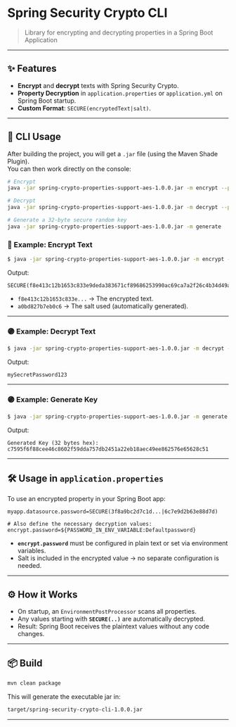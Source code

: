 # Spring Security Crypto CLI

> Library for encrypting and decrypting properties in a Spring Boot Application

---

## ✨ Features

- **Encrypt** and **decrypt** texts with Spring Security Crypto.
- **Property Decryption** in `application.properties` or `application.yml` on Spring Boot startup.
- **Custom Format**: `SECURE(encryptedText|salt)`.

---

## 🚀 CLI Usage

After building the project, you will get a `.jar` file (using the Maven Shade Plugin).  
You can then work directly on the console:

```bash
# Encrypt
java -jar spring-crypto-properties-support-aes-1.0.0.jar -m encrypt --password <password> --input <plainText>

# Decrypt
java -jar spring-crypto-properties-support-aes-1.0.0.jar -m decrypt --password <password> --input <SECURE(ciphertext|salt)>

# Generate a 32-byte secure random key
java -jar spring-crypto-properties-support-aes-1.0.0.jar -m generate
```

### 🔵 Example: Encrypt Text

```bash
$ java -jar spring-crypto-properties-support-aes-1.0.0.jar -m encrypt --input "mySecretPassword123" --password "c7595f6f88cee46c8602f59dda757db2451a22eb18aec49ee862576e65628c51"
```

Output:

```text
SECURE(f8e413c12b1653c833e9deda383671cf89686253990ac69ca7a2f26c4b34d49a44f8d61912a306497b0bbc97c7156226eeda9f|a0bd827b7eb0c6318fdcaaed195a594ebed69dcb2b81d6a908a22023ded4b4b1)
```

- `f8e413c12b1653c833e...` → The encrypted text.
- `a0bd827b7eb0c6` → The salt used (automatically generated).

---

### 🟣 Example: Decrypt Text

```bash
$ java -jar spring-crypto-properties-support-aes-1.0.0.jar -m decrypt --input "SECURE(f8e413c12b1653c833e9deda383671cf89686253990ac69ca7a2f26c4b34d49a44f8d61912a306497b0bbc97c7156226eeda9f|a0bd827b7eb0c6318fdcaaed195a594ebed69dcb2b81d6a908a22023ded4b4b1)" --password "c7595f6f88cee46c8602f59dda757db2451a22eb18aec49ee862576e65628c51"
```

Output:

```text
mySecretPassword123
```

---

### 🟣 Example: Generate Key

```bash
$ java -jar spring-crypto-properties-support-aes-1.0.0.jar -m generate
```

Output:

```text
Generated Key (32 bytes hex): c7595f6f88cee46c8602f59dda757db2451a22eb18aec49ee862576e65628c51
```

---

## 🛠 Usage in `application.properties`

To use an encrypted property in your Spring Boot app:

```properties
myapp.datasource.password=SECURE(3f8a9bc2d7c1d...|6c7e9d2b63e88d7d)

# Also define the necessary decryption values:
encrypt.password=${PASSWORD_IN_ENV_VARIABLE:Defaultpassword}
```

- **`encrypt.password`** must be configured in plain text or set via environment variables.
- Salt is included in the encrypted value → no separate configuration is needed.

---

## ⚙️ How it Works

- On startup, an `EnvironmentPostProcessor` scans all properties.
- Any values starting with **`SECURE(..)`** are automatically decrypted.
- Result: Spring Boot receives the plaintext values without any code changes.

---

## 📦 Build

```bash
mvn clean package
```

This will generate the executable jar in:

```bash
target/spring-security-crypto-cli-1.0.0.jar
```

---
